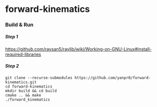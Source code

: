 # forward-kinematics
### Build & Run
##### Step 1
https://github.com/raysan5/raylib/wiki/Working-on-GNU-Linux#install-required-libraries
##### Step 2
```
git clone --recurse-submodules https://github.com/yanpr0/forward-kinematics.git  
cd forward-kinematics  
mkdir build && cd build  
cmake .. && make  
./forward_kinematics  
```

